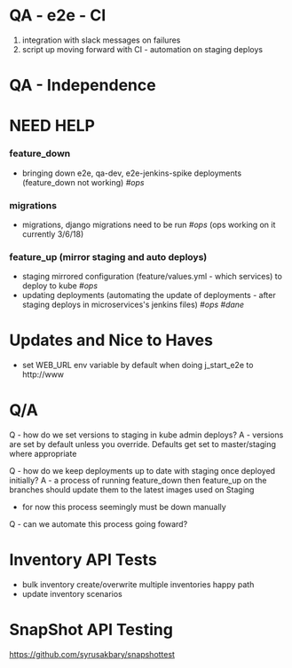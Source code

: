 QA - e2e - CI
=============

 1. integration with slack messages on failures
 2. script up moving forward with CI - automation on staging deploys

QA - Independence
=================


NEED HELP
=========

### feature_down
 - bringing down e2e, qa-dev, e2e-jenkins-spike deployments (feature_down not working) *#ops*

### migrations
 - migrations, django migrations need to be run *#ops* (ops working on it currently 3/6/18)

### feature_up (mirror staging and auto deploys)
 - staging mirrored configuration (feature/values.yml - which services) to deploy to kube *#ops*
 - updating deployments (automating the update of deployments - after staging deploys in microservices's jenkins files) *#ops* *#dane*


Updates and Nice to Haves
=========================

 - set WEB_URL env variable by default when doing j_start_e2e to http://www


Q/A
===
 Q - how do we set versions to staging in kube admin deploys?
 A - versions are set by default unless you override. Defaults get set to master/staging where appropriate

 Q - how do we keep deployments up to date with staging once deployed initially?
 A - a process of running feature_down then feature_up on the branches should update them to the latest images used on Staging
   - for now this process seemingly must be down manually

 Q - can we automate this process going foward?


Inventory API Tests
===================

 - bulk inventory create/overwrite multiple inventories happy path
 - update inventory scenarios


SnapShot API Testing
====================
https://github.com/syrusakbary/snapshottest


